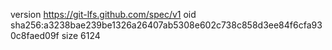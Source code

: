 version https://git-lfs.github.com/spec/v1
oid sha256:a3238bae239be1326a26407ab5308e602c738c858d3ee84f6cfa930c8faed09f
size 6124
